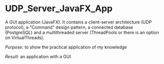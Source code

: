 # UDP_Server_JavaFX_App

A GUI application (JavaFX). It contains a client-server architecture (UDP protocol), a "Command" design pattern, a connected database (PostgreSQL) and a multithreaded server (ThreadPools or there is an option on VirtualThreads).

*Purpose:* to show the practical application of my knowledge

*Result:* an application with a GUI
